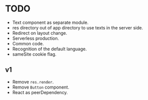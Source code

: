 # TODO
- Text component as separate module.
- res directory out of app directory to use texts in the server side.
- Redirect on layout change.
- Serverless production.
- Common code.
- Recognition of the default language.
- sameSite cookie flag.

## v1
- Remove `res.render`.
- Remove `Button` component.
- React as peerDependency.